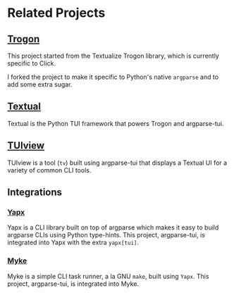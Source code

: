 # Related Projects

## [Trogon](https://github.com/Textualize/trogon)

This project started from the Textualize Trogon library, which is currently specific to Click.

I forked the project to make it specific to Python's native `argparse` and to add some extra sugar.

## [Textual](https://github.com/Textualize/textual)

Textual is the Python TUI framework that powers Trogon and argparse-tui.

## [TUIview](https://www.f2dv.com/code/r/tuiview/i/)

TUIview is a tool (`tv`) built using argparse-tui that displays a Textual UI for a variety of common CLI tools.

## Integrations

### [Yapx](https://www.f2dv.com/code/r/yapx/i/)

Yapx is a CLI library built on top of argparse which makes it easy to build argparse CLIs using Python type-hints. This project, argparse-tui, is integrated into Yapx with the extra `yapx[tui]`.

### [Myke](https://www.f2dv.com/code/r/myke/i/)

Myke is a simple CLI task runner, a la GNU `make`, built using `Yapx`. This project, argparse-tui, is integrated into Myke.
